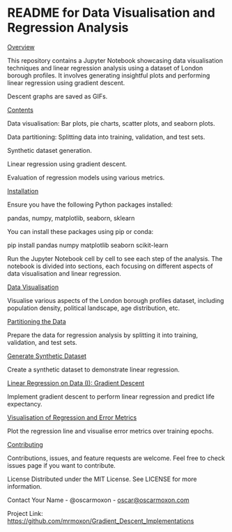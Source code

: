 <h1>README for Data Visualisation and Regression Analysis </h1>

<ins> Overview </ins> 

This repository contains a Jupyter Notebook showcasing data visualisation techniques and linear regression analysis using a dataset of London borough profiles. It involves generating insightful plots and performing linear regression using gradient descent.

Descent graphs are saved as GIFs.

<ins>Contents</ins>

Data visualisation: Bar plots, pie charts, scatter plots, and seaborn plots.

Data partitioning: Splitting data into training, validation, and test sets.

Synthetic dataset generation.

Linear regression using gradient descent.

Evaluation of regression models using various metrics.

<ins>Installation</ins>

Ensure you have the following Python packages installed:

pandas, numpy, matplotlib, seaborn, sklearn

You can install these packages using pip or conda:

pip install pandas numpy matplotlib seaborn scikit-learn

Run the Jupyter Notebook cell by cell to see each step of the analysis. The notebook is divided into sections, each focusing on different aspects of data visualisation and linear regression.

<ins>Data Visualisation</ins>

Visualise various aspects of the London borough profiles dataset, including population density, political landscape, age distribution, etc.

<ins>Partitioning the Data</ins>

Prepare the data for regression analysis by splitting it into training, validation, and test sets.

<ins>Generate Synthetic Dataset</ins>

Create a synthetic dataset to demonstrate linear regression.

<ins>Linear Regression on Data (I): Gradient Descent</ins>

Implement gradient descent to perform linear regression and predict life expectancy.

<ins>Visualisation of Regression and Error Metrics</ins>

Plot the regression line and visualise error metrics over training epochs.

<ins>Contributing</ins>

Contributions, issues, and feature requests are welcome. Feel free to check issues page if you want to contribute.

License
Distributed under the MIT License. See LICENSE for more information.

Contact
Your Name - @oscarmoxon - oscar@oscarmoxon.com

Project Link: https://github.com/mrmoxon/Gradient_Descent_Implementations